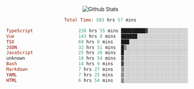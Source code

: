 <!DOCTYPE html>
<body>
<div align="center">
  
  ![Github Stats](https://github-readme-stats.vercel.app/api?username=verycrunchy&show_icons=true&theme=radical)

<!--START_SECTION:waka-->

```ruby
Total Time: 583 hrs 57 mins

TypeScript                 226 hrs 55 mins █████████▓░░░░░░░░░░░░░░░   38.87 %
Vue                        143 hrs 8 mins  ██████░░░░░░░░░░░░░░░░░░░   24.52 %
TSX                        69 hrs 0 mins   ███░░░░░░░░░░░░░░░░░░░░░░   11.82 %
JSON                       32 hrs 51 mins  █▒░░░░░░░░░░░░░░░░░░░░░░░   05.63 %
JavaScript                 25 hrs 28 mins  █░░░░░░░░░░░░░░░░░░░░░░░░   04.36 %
unknown                    18 hrs 54 mins  ▓░░░░░░░░░░░░░░░░░░░░░░░░   03.24 %
Bash                       14 hrs 9 mins   ▓░░░░░░░░░░░░░░░░░░░░░░░░   02.42 %
Markdown                   7 hrs 27 mins   ▒░░░░░░░░░░░░░░░░░░░░░░░░   01.28 %
YAML                       7 hrs 25 mins   ▒░░░░░░░░░░░░░░░░░░░░░░░░   01.27 %
HTML                       6 hrs 54 mins   ▒░░░░░░░░░░░░░░░░░░░░░░░░   01.18 %
```

<!--END_SECTION:waka-->
</div>
</body>
</html>

